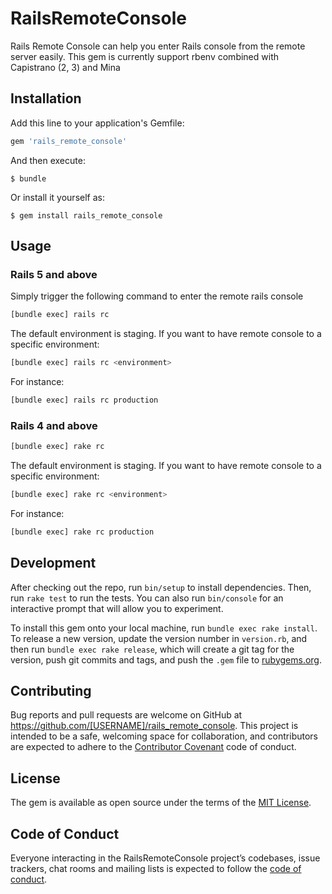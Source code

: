 # RailsRemoteConsole

Rails Remote Console can help you enter Rails console from the remote server easily. This gem is currently support rbenv combined with Capistrano (2, 3) and Mina

## Installation

Add this line to your application's Gemfile:

```ruby
gem 'rails_remote_console'
```

And then execute:

    $ bundle

Or install it yourself as:

    $ gem install rails_remote_console

## Usage

### Rails 5 and above

Simply trigger the following command to enter the remote rails console

```bash
[bundle exec] rails rc
```

The default environment is staging. If you want to have remote console to a specific environment:

```bash
[bundle exec] rails rc <environment>
```

For instance:

```bash
[bundle exec] rails rc production
```

### Rails 4 and above

```bash
[bundle exec] rake rc
```

The default environment is staging. If you want to have remote console to a specific environment:

```bash
[bundle exec] rake rc <environment>
```

For instance:

```bash
[bundle exec] rake rc production
```

## Development

After checking out the repo, run `bin/setup` to install dependencies. Then, run `rake test` to run the tests. You can also run `bin/console` for an interactive prompt that will allow you to experiment.

To install this gem onto your local machine, run `bundle exec rake install`. To release a new version, update the version number in `version.rb`, and then run `bundle exec rake release`, which will create a git tag for the version, push git commits and tags, and push the `.gem` file to [rubygems.org](https://rubygems.org).

## Contributing

Bug reports and pull requests are welcome on GitHub at https://github.com/[USERNAME]/rails_remote_console. This project is intended to be a safe, welcoming space for collaboration, and contributors are expected to adhere to the [Contributor Covenant](http://contributor-covenant.org) code of conduct.

## License

The gem is available as open source under the terms of the [MIT License](http://opensource.org/licenses/MIT).

## Code of Conduct

Everyone interacting in the RailsRemoteConsole project’s codebases, issue trackers, chat rooms and mailing lists is expected to follow the [code of conduct](https://github.com/[USERNAME]/rails_remote_console/blob/master/CODE_OF_CONDUCT.md).

